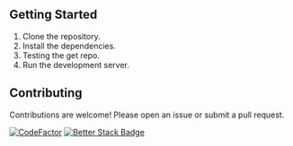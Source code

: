 ## Getting Started

1. Clone the repository.
2. Install the dependencies.
4. Testing the get repo.
3. Run the development server.

## Contributing
 Contributions are welcome! Please open an issue or submit a pull request. 


[![CodeFactor](https://www.codefactor.io/repository/github/astro-birb/website/badge)](https://www.codefactor.io/repository/github/astro-birb/website) [![Better Stack Badge](https://uptime.betterstack.com/status-badges/v3/monitor/yhnd.svg)](https://uptime.betterstack.com/?utm_source=status_badge)
